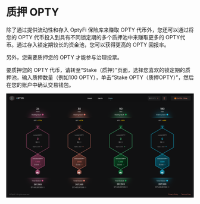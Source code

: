# 质押 OPTY

除了通过提供流动性和存入 OptyFi 保险库来赚取 OPTY 代币外，您还可以通过将您的 OPTY 代币投入到具有不同锁定期的多个质押池中来赚取更多的 OPTY代币。通过存入锁定期较长的资金池，您可以获得更高的 OPTY 回报率。

另外，您需要质押您的 OPTY 才能参与治理投票。

要质押您的 OPTY 代币，请转至“Stake（质押）”页面，选择您喜欢的锁定期的质押池，输入质押数量（例如100 OPTY），单击“Stake OPTY（质押OPTY）”，然后在您的账户中确认交易钱包。

![可用的OPTY质押池](../../.gitbook/assets/stake.svg)
